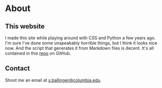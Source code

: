About
=====

This website
------------

I made this site while playing around with CSS and Python a few years ago. I'm sure I've done some unspeakably horrible things, but I think it looks nice now. And the script that generates it from Markdown files is decent. It's all contained in this [repo](https://github.com/sballin/sballin.github.io) on GitHub.

Contact
-------

Shoot me an email at [s.ballinger@columbia.edu](mailto:s.ballinger@columbia.edu).
